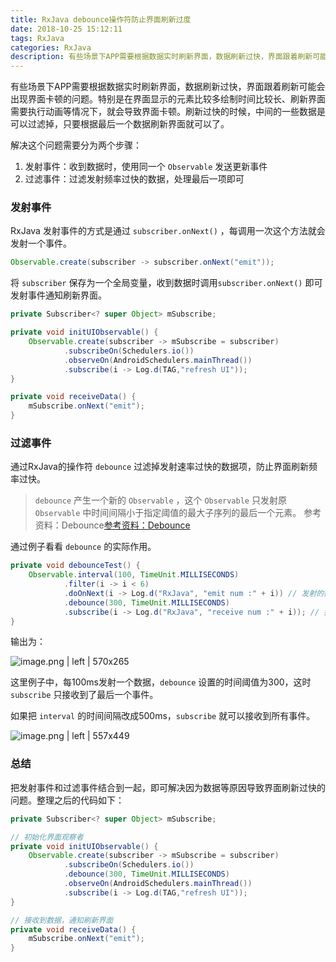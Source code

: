 ```yaml
---
title: RxJava debounce操作符防止界面刷新过度
date: 2018-10-25 15:12:11
tags: RxJava
categories: RxJava
description: 有些场景下APP需要根据数据实时刷新界面，数据刷新过快，界面跟着刷新可能会出现界面卡顿的问题。特别是在界面显示的元素比较多绘制时间比较长、刷新界面需要执行动画等情况下，就会导致界面卡顿。刷新过快的时候，中间的一些数据是可以过滤掉，只要根据最后一个数据刷新界面就可以了。本文介绍如何通过使用同一个Observable发射事件并使用debounce过滤掉发射速率过快的数据项。
---
```


有些场景下APP需要根据数据实时刷新界面，数据刷新过快，界面跟着刷新可能会出现界面卡顿的问题。特别是在界面显示的元素比较多绘制时间比较长、刷新界面需要执行动画等情况下，就会导致界面卡顿。刷新过快的时候，中间的一些数据是可以过滤掉，只要根据最后一个数据刷新界面就可以了。

解决这个问题需要分为两个步骤：
1. 发射事件：收到数据时，使用同一个 `Observable` 发送更新事件
2. 过滤事件：过滤发射频率过快的数据，处理最后一项即可

### 发射事件
RxJava 发射事件的方式是通过 `subscriber.onNext()` ，每调用一次这个方法就会发射一个事件。
```java
Observable.create(subscriber -> subscriber.onNext("emit"));
```

将 `subscriber` 保存为一个全局变量，收到数据时调用`subscriber.onNext()`  即可发射事件通知刷新界面。
```java
private Subscriber<? super Object> mSubscribe;

private void initUIObservable() {
    Observable.create(subscriber -> mSubscribe = subscriber)
            .subscribeOn(Schedulers.io())
            .observeOn(AndroidSchedulers.mainThread())
            .subscribe(i -> Log.d(TAG,"refresh UI"));
}

private void receiveData() {
    mSubscribe.onNext("emit");
}
```

### 过滤事件
通过RxJava的操作符 `debounce` 过滤掉发射速率过快的数据项，防止界面刷新频率过快。

> `debounce` 产生一个新的 `Observable` ，这个 `Observable` 只发射原 `Observable` 中时间间隔小于指定阈值的最大子序列的最后一个元素。 参考资料：Debounce[参考资料：Debounce](https://link.juejin.im/?target=http%3A%2F%2Freactivex.io%2Fdocumentation%2Foperators%2Fdebounce.html)

通过例子看看 `debounce` 的实际作用。
```java
private void debounceTest() {
    Observable.interval(100, TimeUnit.MILLISECONDS)
            .filter(i -> i < 6)
            .doOnNext(i -> Log.d("RxJava", "emit num :" + i)) // 发射的数字
            .debounce(300, TimeUnit.MILLISECONDS)
            .subscribe(i -> Log.d("RxJava", "receive num :" + i)); // 接收到的数字
}
```

输出为：


![image.png | left | 570x265](https://cdn.nlark.com/yuque/0/2018/png/164396/1540459205381-88ed9553-703e-4ab3-9f15-d19f7596dd6d.png "")


这里例子中，每100ms发射一个数据，`debounce` 设置的时间阈值为300，这时 `subscribe` 只接收到了最后一个事件。

如果把 `interval` 的时间间隔改成500ms，`subscribe` 就可以接收到所有事件。


![image.png | left | 557x449](https://cdn.nlark.com/yuque/0/2018/png/164396/1540459464513-8975d733-87cb-4782-894c-b7a2f0483ccc.png "")


### 总结
把发射事件和过滤事件结合到一起，即可解决因为数据等原因导致界面刷新过快的问题。整理之后的代码如下：
```java
private Subscriber<? super Object> mSubscribe;

// 初始化界面观察者
private void initUIObservable() {
    Observable.create(subscriber -> mSubscribe = subscriber)
            .subscribeOn(Schedulers.io())
            .debounce(300, TimeUnit.MILLISECONDS)
            .observeOn(AndroidSchedulers.mainThread())
            .subscribe(i -> Log.d(TAG,"refresh UI"));
}

// 接收到数据，通知刷新界面
private void receiveData() {
    mSubscribe.onNext("emit");
}
```
